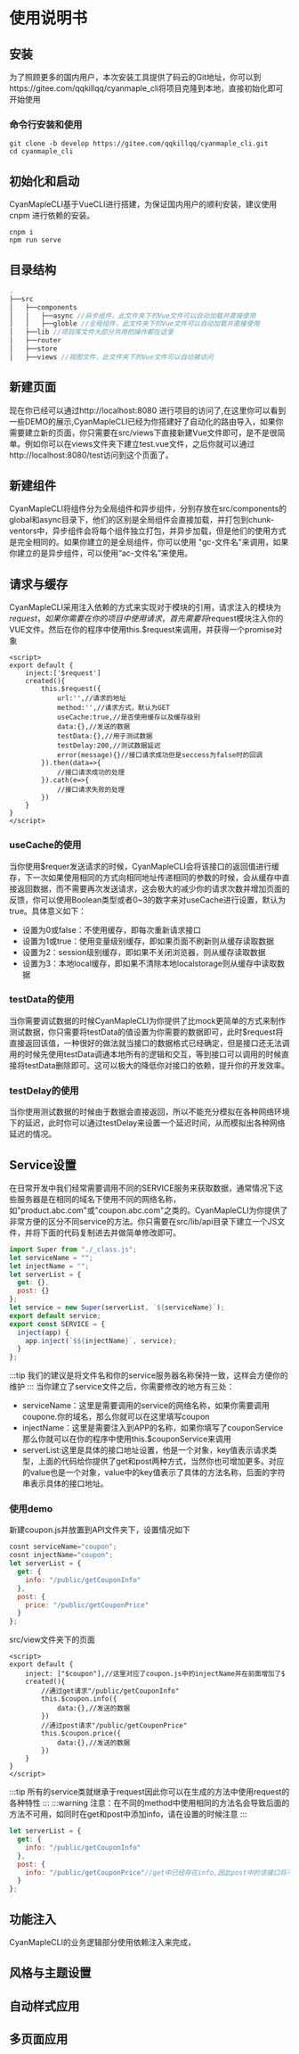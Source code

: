# 使用说明书
## 安装
为了照顾更多的国内用户，本次安装工具提供了码云的Git地址，你可以到https://gitee.com/qqkillqq/cyanmaple_cli将项目克隆到本地，直接初始化即可开始使用
### 命令行安装和使用
```shell
git clone -b develop https://gitee.com/qqkillqq/cyanmaple_cli.git
cd cyanmaple_cli
```
## 初始化和启动
CyanMapleCLI基于VueCLI进行搭建，为保证国内用户的顺利安装，建议使用cnpm 进行依赖的安装。
```shell
cnpm i 
npm run serve
```
## 目录结构

```js
.
├──src
│   ├──components 
│   │   ├──async //异步组件，此文件夹下的Vue文件可以自动加载并直接使用
│   │   ├──globle //全局组件，此文件夹下的Vue文件可以自动加载并直接使用
│   ├──lib //项目库文件大部分共用的操作都在这里
│   ├──router 
│   ├──store 
│   ├──views //视图文件，此文件夹下的Vue文件可以自动被访问
```

## 新建页面
现在你已经可以通过http://localhost:8080 进行项目的访问了,在这里你可以看到一些DEMO的展示,CyanMapleCLI已经为你搭建好了自动化的路由导入，如果你需要建立新的页面，你只需要在src/views下直接新建Vue文件即可，是不是很简单。例如你可以在views文件夹下建立test.vue文件，之后你就可以通过http://localhost:8080/test访问到这个页面了。
## 新建组件
CyanMapleCLI将组件分为全局组件和异步组件，分别存放在src/components的global和async目录下，他们的区别是全局组件会直接加载，并打包到chunk-ventors中，异步组件会将每个组件独立打包，并异步加载，但是他们的使用方式是完全相同的。如果你建立的是全局组件，你可以使用 "gc-文件名"来调用，如果你建立的是异步组件，可以使用“ac-文件名”来使用。

## 请求与缓存
CyanMapleCLI采用注入依赖的方式来实现对于模块的引用，请求注入的模块为$request，如果你需要在你的项目中使用请求，首先需要将$request模块注入你的VUE文件。然后在你的程序中使用this.$request来调用，并获得一个promise对象
```vue   
<script>
export default {
    inject:['$request']
    created(){
        this.$request({
            url:'',//请求的地址
            method:'',//请求方式，默认为GET
            useCache:true,//是否使用缓存以及缓存级别
            data:{},//发送的数据
            testData:{},//用于测试数据
            testDelay:200,//测试数据延迟
            error(message){}//接口请求成功但是seccess为false时的回调
        }).then(data=>{
            //接口请求成功的处理
        }).cath(e=>{
            //接口请求失败的处理
        })
    }
}
</script>
```
### useCache的使用
当你使用$requer发送请求的时候，CyanMapleCLI会将该接口的返回值进行缓存，下一次如果使用相同的方式向相同地址传递相同的参数的时候，会从缓存中直接返回数据，而不需要再次发送请求，这会极大的减少你的请求次数并增加页面的反馈，你可以使用Boolean类型或者0~3的数字来对useCache进行设置，默认为true。具体意义如下：
- 设置为0或false：不使用缓存，即每次重新请求接口
- 设置为1或true：使用变量级别缓存，即如果页面不刷新则从缓存读取数据
- 设置为2：session级别缓存，即如果不关闭浏览器，则从缓存读取数据
- 设置为3：本地local缓存，即如果不清除本地localstorage则从缓存中读取数据
### testData的使用
当你需要调试数据的时候CyanMapleCLI为你提供了比mock更简单的方式来制作测试数据，你只需要将testData的值设置为你需要的数据即可，此时$request将直接返回该值，一种很好的做法就当接口的数据格式已经确定，但是接口还无法调用的时候先使用testData调通本地所有的逻辑和交互，等到接口可以调用的时候直接将testData删除即可。这可以极大的降低你对接口的依赖，提升你的开发效率。
### testDelay的使用
当你使用测试数据的时候由于数据会直接返回，所以不能充分模拟在各种网络环境下的延迟，此时你可以通过testDelay来设置一个延迟时间，从而模拟出各种网络延迟的情况。

## Service设置
在日常开发中我们经常需要调用不同的SERVICE服务来获取数据，通常情况下这些服务器是在相同的域名下使用不同的网络名称，如"product.abc.com"或"coupon.abc.com"之类的。CyanMapleCLI为你提供了非常方便的区分不同service的方法。你只需要在src/lib/api目录下建立一个JS文件，并将下面的代码复制进去并做简单修改即可。
```javascript
import Super from "./_class.js";
let serviceName = "";
let injectName = "";
let serverList = {
  get: {},
  post: {}
};
let service = new Super(serverList, `${serviceName}`);
export default service;
export const SERVICE = {
  inject(app) {
    app.inject(`$${injectName}`, service);
  }
};
```
:::tip
我们的建议是将文件名和你的service服务器名称保持一致，这样会方便你的维护
:::
当你建立了service文件之后，你需要修改的地方有三处：
- serviceName：这里是需要调用的service的网络名称，如果你需要调用coupone.你的域名，那么你就可以在这里填写coupon
- injectName：这里是需要注入到APP的名称，如果你填写了couponService那么你就可以在你的程序中使用this.$couponService来调用
- serverList:这里是具体的接口地址设置，他是一个对象，key值表示请求类型，上面的代码给你提供了get和post两种方式，当然你也可增加更多。对应的value也是一个对象，value中的key值表示了具体的方法名称，后面的字符串表示具体的接口地址。
### 使用demo
新建coupon.js并放置到API文件夹下，设置情况如下
```javascript
cosnt serviceName="coupon";
cosnt injectName="coupon";
let serverList = {
  get: {
    info: "/public/getCouponInfo"
  },
  post: {
    price: "/public/getCouponPrice"
  }
};
```
src/view文件夹下的页面
```vue
<script>
export default {
    inject: ["$coupon"],//这里对应了coupon.js中的injectName并在前面增加了$
    created(){
        //通过get请求"/public/getCouponInfo"
        this.$coupon.info({
            data:{},//发送的数据
        })
        //通过post请求"/public/getCouponPrice"
        this.$coupon.price({
            data:{},//发送的数据
        })
    }
}
</script>
```
:::tip
所有的service类就继承于request因此你可以在生成的方法中使用request的各种特性
:::
:::warning
注意：在不同的method中使用相同的方法名会导致后面的方法不可用，如同时在get和post中添加info，请在设置的时候注意
:::
```javascript
let serverList = {
  get: {
    info: "/public/getCouponInfo"
  },
  post: {
    info: "/public/getCouponPrice"//get中已经存在info,因此post中的该接口将不可用
  }
};
```

## 功能注入
CyanMapleCLI的业务逻辑部分使用依赖注入来完成，
## 风格与主题设置

## 自动样式应用

## 多页面应用